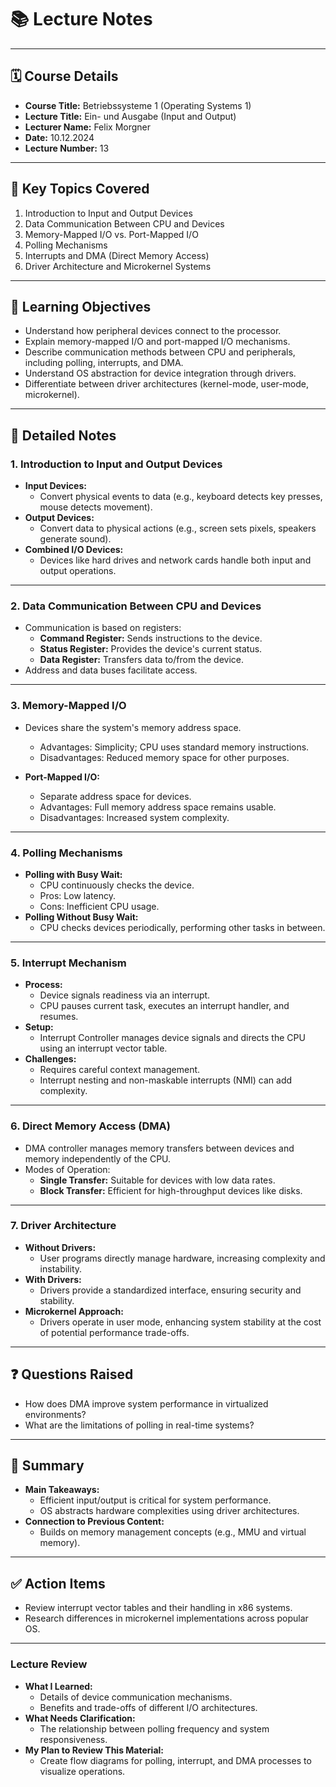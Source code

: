 # 📚 **Lecture Notes**

---

## 🗓️ **Course Details**

- **Course Title:** Betriebssysteme 1 (Operating Systems 1)
- **Lecture Title:** Ein- und Ausgabe (Input and Output)
- **Lecturer Name:** Felix Morgner
- **Date:** 10.12.2024
- **Lecture Number:** 13

---

## 📝 **Key Topics Covered**

1. Introduction to Input and Output Devices
2. Data Communication Between CPU and Devices
3. Memory-Mapped I/O vs. Port-Mapped I/O
4. Polling Mechanisms
5. Interrupts and DMA (Direct Memory Access)
6. Driver Architecture and Microkernel Systems

---

## 🧠 **Learning Objectives**

- Understand how peripheral devices connect to the processor.
- Explain memory-mapped I/O and port-mapped I/O mechanisms.
- Describe communication methods between CPU and peripherals, including polling, interrupts, and DMA.
- Understand OS abstraction for device integration through drivers.
- Differentiate between driver architectures (kernel-mode, user-mode, microkernel).

---

## 📖 **Detailed Notes**

### **1. Introduction to Input and Output Devices**

- **Input Devices:**
  - Convert physical events to data (e.g., keyboard detects key presses, mouse detects movement).
- **Output Devices:**
  - Convert data to physical actions (e.g., screen sets pixels, speakers generate sound).
- **Combined I/O Devices:**
  - Devices like hard drives and network cards handle both input and output operations.

---

### **2. Data Communication Between CPU and Devices**

- Communication is based on registers:
  - **Command Register:** Sends instructions to the device.
  - **Status Register:** Provides the device's current status.
  - **Data Register:** Transfers data to/from the device.
- Address and data buses facilitate access.

---

### **3. Memory-Mapped I/O**

- Devices share the system's memory address space.

  - Advantages: Simplicity; CPU uses standard memory instructions.
  - Disadvantages: Reduced memory space for other purposes.

- **Port-Mapped I/O:**
  - Separate address space for devices.
  - Advantages: Full memory address space remains usable.
  - Disadvantages: Increased system complexity.

---

### **4. Polling Mechanisms**

- **Polling with Busy Wait:**
  - CPU continuously checks the device.
  - Pros: Low latency.
  - Cons: Inefficient CPU usage.
- **Polling Without Busy Wait:**
  - CPU checks devices periodically, performing other tasks in between.

---

### **5. Interrupt Mechanism**

- **Process:**
  - Device signals readiness via an interrupt.
  - CPU pauses current task, executes an interrupt handler, and resumes.
- **Setup:**
  - Interrupt Controller manages device signals and directs the CPU using an interrupt vector table.
- **Challenges:**
  - Requires careful context management.
  - Interrupt nesting and non-maskable interrupts (NMI) can add complexity.

---

### **6. Direct Memory Access (DMA)**

- DMA controller manages memory transfers between devices and memory independently of the CPU.
- Modes of Operation:
  - **Single Transfer:** Suitable for devices with low data rates.
  - **Block Transfer:** Efficient for high-throughput devices like disks.

---

### **7. Driver Architecture**

- **Without Drivers:**
  - User programs directly manage hardware, increasing complexity and instability.
- **With Drivers:**
  - Drivers provide a standardized interface, ensuring security and stability.
- **Microkernel Approach:**
  - Drivers operate in user mode, enhancing system stability at the cost of potential performance trade-offs.

---

## ❓ **Questions Raised**

- How does DMA improve system performance in virtualized environments?
- What are the limitations of polling in real-time systems?

---

## 📌 **Summary**

- **Main Takeaways:**
  - Efficient input/output is critical for system performance.
  - OS abstracts hardware complexities using driver architectures.
- **Connection to Previous Content:**
  - Builds on memory management concepts (e.g., MMU and virtual memory).

---

## ✅ **Action Items**

- Review interrupt vector tables and their handling in x86 systems.
- Research differences in microkernel implementations across popular OS.

---

### **Lecture Review**

- **What I Learned:**
  - Details of device communication mechanisms.
  - Benefits and trade-offs of different I/O architectures.
- **What Needs Clarification:**
  - The relationship between polling frequency and system responsiveness.
- **My Plan to Review This Material:**
  - Create flow diagrams for polling, interrupt, and DMA processes to visualize operations.
